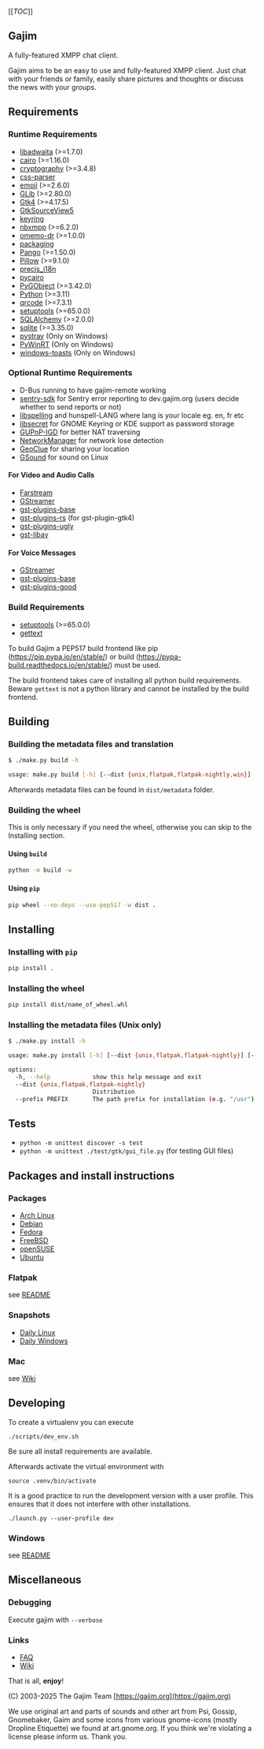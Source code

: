 [[_TOC_]]

## Gajim

A fully-featured XMPP chat client.

Gajim aims to be an easy to use and fully-featured XMPP client.
Just chat with your friends or family, easily share pictures and 
thoughts or discuss the news with your groups.

## Requirements

### Runtime Requirements

- [libadwaita](https://gitlab.gnome.org/GNOME/libadwaita) (>=1.7.0)
- [cairo](https://gitlab.freedesktop.org/cairo/cairo) (>=1.16.0)
- [cryptography](https://pypi.org/project/cryptography/) (>=3.4.8)
- [css-parser](https://pypi.org/project/css-parser/)
- [emoji](https://pypi.org/project/emoji/) (>=2.6.0)
- [GLib](https://gitlab.gnome.org/GNOME/glib) (>=2.80.0)
- [Gtk4](https://gitlab.gnome.org/GNOME/gtk) (>=4.17.5)
- [GtkSourceView5](https://gitlab.gnome.org/GNOME/gtksourceview)
- [keyring](https://pypi.org/project/keyring/)
- [nbxmpp](https://pypi.org/project/nbxmpp/) (>=6.2.0)
- [omemo-dr](https://dev.gajim.org/gajim/omemo-dr) (>=1.0.0)
- [packaging](https://pypi.org/project/packaging/)
- [Pango](https://gitlab.gnome.org/GNOME/pango) (>=1.50.0)
- [Pillow](https://pypi.org/project/Pillow/) (>=9.1.0)
- [precis_i18n](https://pypi.org/project/precis-i18n/)
- [pycairo](https://pypi.org/project/pycairo/)
- [PyGObject](https://pypi.org/project/PyGObject/) (>=3.42.0)
- [Python](https://www.python.org/) (>=3.11)
- [qrcode](https://pypi.org/project/qrcode/) (>=7.3.1)
- [setuptools](https://pypi.org/project/setuptools/) (>=65.0.0)
- [SQLAlchemy](https://pypi.org/project/SQLAlchemy/) (>=2.0.0)
- [sqlite](https://www.sqlite.org/) (>=3.35.0)
- [pystray](https://github.com/moses-palmer/pystray) (Only on Windows)
- [PyWinRT](https://github.com/pywinrt/pywinrt) (Only on Windows)
- [windows-toasts](https://github.com/DatGuy1/Windows-Toasts) (Only on Windows)

### Optional Runtime Requirements

- D-Bus running to have gajim-remote working
- [sentry-sdk](https://pypi.org/project/sentry-sdk/) for Sentry error reporting to dev.gajim.org (users decide whether to send reports or not)
- [libspelling](https://gitlab.gnome.org/GNOME/libspelling) and hunspell-LANG where lang is your locale eg. en, fr etc
- [libsecret](https://gitlab.gnome.org/GNOME/libsecret/) for GNOME Keyring or KDE support as password storage
- [GUPnP-IGD](https://gitlab.gnome.org/GNOME/gupnp) for better NAT traversing
- [NetworkManager](https://gitlab.freedesktop.org/NetworkManager/NetworkManager) for network lose detection
- [GeoClue](https://gitlab.freedesktop.org/geoclue/geoclue) for sharing your location
- [GSound](https://gitlab.gnome.org/GNOME/gsound) for sound on Linux

#### For Video and Audio Calls

- [Farstream](https://gitlab.freedesktop.org/farstream/farstream)
- [GStreamer](https://gitlab.freedesktop.org/gstreamer/gstreamer)
- [gst-plugins-base](https://gitlab.freedesktop.org/gstreamer/gst-plugins-base)
- [gst-plugins-rs](https://gitlab.freedesktop.org/gstreamer/gst-plugins-rs) (for gst-plugin-gtk4)
- [gst-plugins-ugly](https://gitlab.freedesktop.org/gstreamer/gst-plugins-ugly)
- [gst-libav](https://gitlab.freedesktop.org/gstreamer/gst-libav)

#### For Voice Messages

- [GStreamer](https://gitlab.freedesktop.org/gstreamer/gstreamer)
- [gst-plugins-base](https://gitlab.freedesktop.org/gstreamer/gst-plugins-base)
- [gst-plugins-good](https://gitlab.freedesktop.org/gstreamer/gst-plugins-good)

### Build Requirements

- [setuptools](https://pypi.org/project/setuptools/) (>=65.0.0)
- [gettext](https://savannah.gnu.org/projects/gettext/)

To build Gajim a PEP517 build frontend like pip (https://pip.pypa.io/en/stable/) or build (https://pypa-build.readthedocs.io/en/stable/) must be used.

The build frontend takes care of installing all python build requirements. Beware `gettext` is not a python library and cannot be installed by the build frontend.

## Building

### Building the metadata files and translation

```bash
$ ./make.py build -h

usage: make.py build [-h] [--dist {unix,flatpak,flatpak-nightly,win}]
```

Afterwards metadata files can be found in `dist/metadata` folder. 

### Building the wheel

This is only necessary if you need the wheel, otherwise you can skip to the Installing section.

#### Using `build`

```bash
python -m build -w
```

#### Using `pip`

```bash
pip wheel --no-deps --use-pep517 -w dist .
```

## Installing

### Installing with `pip`

```bash
pip install .
```

### Installing the wheel

```bash
pip install dist/name_of_wheel.whl
```

### Installing the metadata files (Unix only)

```bash
$ ./make.py install -h

usage: make.py install [-h] [--dist {unix,flatpak,flatpak-nightly}] [--prefix PREFIX]

options:
  -h, --help            show this help message and exit
  --dist {unix,flatpak,flatpak-nightly}
                        Distribution
  --prefix PREFIX       The path prefix for installation (e.g. "/usr")
```

## Tests

- `python -m unittest discover -s test`
- `python -m unittest ./test/gtk/gui_file.py` (for testing GUI files)

## Packages and install instructions

### Packages

- [Arch Linux](https://www.archlinux.org/packages/extra/any/gajim/)
- [Debian](https://packages.debian.org/stable/gajim)
- [Fedora](https://packages.fedoraproject.org/pkgs/gajim/)
- [FreeBSD](https://www.freshports.org/net-im/gajim/)
- [openSUSE](https://software.opensuse.org/package/gajim)
- [Ubuntu](https://packages.ubuntu.com/gajim)

### Flatpak

see [README](./flatpak/README.md)

### Snapshots

- [Daily Linux](https://www.gajim.org/downloads/snap/)
- [Daily Windows](https://gajim.org/downloads/snap/win)

### Mac

see [Wiki](https://dev.gajim.org/gajim/gajim/-/wikis/help/Gajim-on-macOS)

## Developing

To create a virtualenv you can execute

    ./scripts/dev_env.sh

Be sure all install requirements are available.

Afterwards activate the virtual environment with

    source .venv/bin/activate

It is a good practice to run the development version with a user profile. This ensures that it does not interfere with other installations.

    ./launch.py --user-profile dev

### Windows

see [README](./win/README.md)

## Miscellaneous

### Debugging

Execute gajim with `--verbose`

### Links

- [FAQ](https://dev.gajim.org/gajim/gajim/wikis/help/gajimfaq)
- [Wiki](https://dev.gajim.org/gajim/gajim/wikis/home)

That is all, **enjoy**!

(C) 2003-2025
The Gajim Team
[https://gajim.org](https://gajim.org)

We use original art and parts of sounds and other art from Psi, Gossip, Gnomebaker, Gaim
and some icons from various gnome-icons (mostly Dropline Etiquette) we found at art.gnome.org.
If you think we're violating a license please inform us. Thank you.
